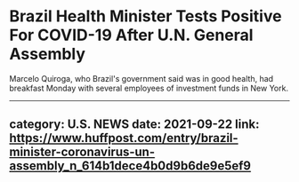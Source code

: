 # Brazil Health Minister Tests Positive For COVID-19 After U.N. General Assembly

Marcelo Quiroga, who Brazil's government said was in good health, had breakfast Monday with several employees of investment funds in New York.

---
category: U.S. NEWS
date: 2021-09-22
link: https://www.huffpost.com/entry/brazil-minister-coronavirus-un-assembly_n_614b1dece4b0d9b6de9e5ef9
---
